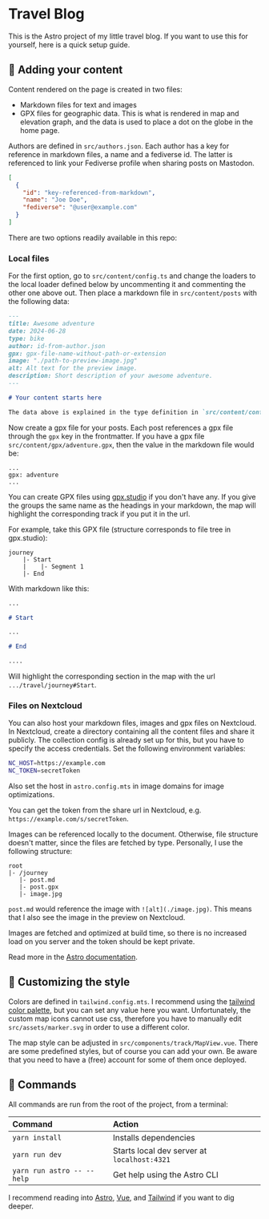 # Travel Blog

This is the Astro project of my little travel blog. If you want to use this for yourself, here is a quick setup guide.

## 📄 Adding your content

Content rendered on the page is created in two files:

- Markdown files for text and images
- GPX files for geographic data. This is what is rendered in map and elevation graph, and the data is used to place a dot on the globe in the home page.

Authors are defined in `src/authors.json`. Each author has a key for reference in markdown files, a name and a fediverse id.
The latter is referenced to link your Fediverse profile when sharing posts on Mastodon.

```json
[
  {
    "id": "key-referenced-from-markdown",
    "name": "Joe Doe",
    "fediverse": "@user@example.com"
  }
]
```

There are two options readily available in this repo:

### Local files

For the first option, go to `src/content/config.ts` and
change the loaders to the local loader defined below by uncommenting it and commenting the other one above out.
Then place a markdown file in `src/content/posts` with the following data:

```md
---
title: Awesome adventure
date: 2024-06-28
type: bike
author: id-from-author.json
gpx: gpx-file-name-without-path-or-extension
image: "./path-to-preview-image.jpg"
alt: Alt text for the preview image.
description: Short description of your awesome adventure.
---

# Your content starts here

The data above is explained in the type definition in `src/content/config.ts`.
```

Now create a gpx file for your posts. Each post references a gpx file through the `gpx` key in the frontmatter.
If you have a gpx file `src/content/gpx/adventure.gpx`, then the value in the markdown file would be:

```
...
gpx: adventure
...
```

You can create GPX files using [gpx.studio](https://gpx.studio) if you don't have any.
If you give the groups the same name as the headings in your markdown, the map will highlight the corresponding track
if you put it in the url.

For example, take this GPX file (structure corresponds to file tree in gpx.studio):

```
journey
    |- Start
    |    |- Segment 1
    |- End
```

With markdown like this:

```md
...

# Start

...

# End

....
```

Will highlight the corresponding section in the map with the url `.../travel/journey#Start`.

### Files on Nextcloud

You can also host your markdown files, images and gpx files on Nextcloud.
In Nextcloud, create a directory containing all the content files and share it publicly.
The collection config is already set up for this, but you have to specify the access credentials.
Set the following environment variables:

```bash
NC_HOST=https://example.com
NC_TOKEN=secretToken
```

Also set the host in `astro.config.mts` in image domains for image optimizations.

You can get the token from the share url in Nextcloud, e.g. `https://example.com/s/secretToken`.

Images can be referenced locally to the document. Otherwise, file structure doesn't matter, since the files are fetched by type.
Personally, I use the following structure:

```
root
|- /journey
   |- post.md
   |- post.gpx
   |- image.jpg
```

`post.md` would reference the image with `![alt](./image.jpg)`. This means that I also see the image in the preview on Nextcloud.

Images are fetched and optimized at build time, so there is no increased load on you server and the token should be kept private.

Read more in the [Astro documentation](https://docs.astro.build/en/guides/content-collections/).

## 🎨 Customizing the style

Colors are defined in `tailwind.config.mts`. I recommend using the [tailwind color palette](https://tailwindcss.com/docs/colors),
but you can set any value here you want.
Unfortunately, the custom map icons cannot use css, therefore you have to manually edit `src/assets/marker.svg` in order to use a different color.

The map style can be adjusted in `src/components/track/MapView.vue`. There are some predefined styles,
but of course you can add your own. Be aware that you need to have a (free) account for some of them once deployed.

## 🧞 Commands

All commands are run from the root of the project, from a terminal:

| Command                    | Action                                      |
| :------------------------- | :------------------------------------------ |
| `yarn install`             | Installs dependencies                       |
| `yarn run dev`             | Starts local dev server at `localhost:4321` |
| `yarn run astro -- --help` | Get help using the Astro CLI                |

I recommend reading into [Astro](https://astro.build/), [Vue](https://vuejs.org/), and [Tailwind](https://tailwindcss.com/) if you want to dig deeper.

